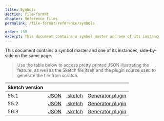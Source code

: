 ```yaml
---
title: Symbols
section: file-format
chapter: Reference files
permalink: /file-format/reference/symbols

order: 108
excerpt: This document contains a symbol master and one of its instances, side-by-side on the same page.
---
```


This document contains a symbol master and one of its instances, side-by-side on the same page.

> Use the table below to access pretty printed JSON illustrating the feature, as well as the Sketch file itself and the plugin source used to generate the file from scratch.

| Sketch version |                                                                                                            |                                                                                                                      |                                                                                                                                                  |
| -------------- | ---------------------------------------------------------------------------------------------------------- | -------------------------------------------------------------------------------------------------------------------- | ------------------------------------------------------------------------------------------------------------------------------------------------ |
| 55.1           | [JSON](https://github.com/BohemianCoding/SketchAPI/tree/develop/reference-files/55.1/files/symbols/output) | [.sketch](https://github.com/BohemianCoding/SketchAPI/tree/develop/reference-files/55.1/files/symbols/output.sketch) | [Generator plugin](https://github.com/BohemianCoding/SketchAPI/tree/develop/reference-files/plugin-55.1.sketchplugin/Contents/Sketch/symbols.js) |
| 55.2           | [JSON](https://github.com/BohemianCoding/SketchAPI/tree/develop/reference-files/55.2/files/symbols/output) | [.sketch](https://github.com/BohemianCoding/SketchAPI/tree/develop/reference-files/55.2/files/symbols/output.sketch) | [Generator plugin](https://github.com/BohemianCoding/SketchAPI/tree/develop/reference-files/plugin-55.2.sketchplugin/Contents/Sketch/symbols.js) |
| 56.3           | [JSON](https://github.com/BohemianCoding/SketchAPI/tree/develop/reference-files/56.3/files/symbols/output) | [.sketch](https://github.com/BohemianCoding/SketchAPI/tree/develop/reference-files/56.3/files/symbols/output.sketch) | [Generator plugin](https://github.com/BohemianCoding/SketchAPI/tree/develop/reference-files/plugin-56.3.sketchplugin/Contents/Sketch/symbols.js) |
